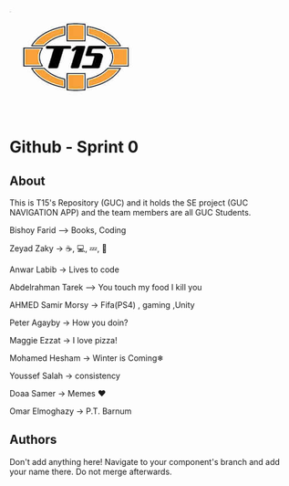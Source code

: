 ﻿![Logo](team15-logo.jpg)
# Github - Sprint 0

## About
This is T15's Repository (GUC) and it holds the SE project (GUC NAVIGATION APP) and the team members are all GUC Students.

Bishoy Farid --> Books, Coding

Zeyad Zaky -> ☕, 💻, 💤,  🔁

Anwar Labib -> Lives to code

Abdelrahman Tarek --> You touch my food I kill you

AHMED Samir Morsy -> Fifa(PS4) , gaming ,Unity

Peter Agayby -> How you doin?

Maggie Ezzat -> I love pizza!

Mohamed Hesham -> Winter is Coming❄

Youssef Salah -> consistency

Doaa Samer -> Memes ❤️

Omar Elmoghazy -> P.T. Barnum 

## Authors

Don't add anything here!
Navigate to your component's branch and add your name there. Do not merge afterwards.
